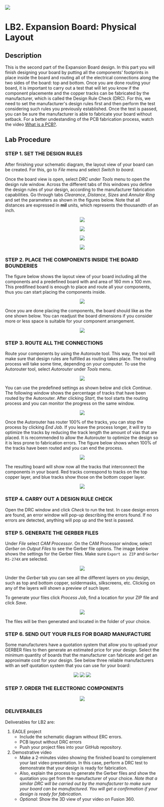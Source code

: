 <p align="left">
  <img src="../../.img/teclogo.png">
</p>

# LB2. Expansion Board: Physical Layout

## Description
This is the second part of the Expansion Board design. In this part you will finish designing your board by putting all the components' footprints in place inside the board and routing all of the electrical connections along the two sides of the board: top and bottom. Once you are done routing your board, it is important to carry out a test that will let you know if the component placemente and the copper tracks can be fabricated by the manufacturer, which is called the Design Rule Check (DRC). For this, we need to set the manufacturer's design rules first and then perform the test considering such rules you previously established. Once the test is passed, you can be sure the manufacturer is able to fabricate your board without setback. For a better undestanding of the PCB fabrication process, watch the video <a href="https://www.youtube.com/watch?v=YJr-kHy6STg">What is a PCB?</a>.

## Lab Procedure
### __STEP 1. SET THE DESIGN RULES__
After finishing your schematic diagram, the layout view of your board can be created. For this, go to _File_ menu and select _Switch to board_.

Once the board view is open, select _DRC_ under _Tools_ menu to open the design rule window. Across the different tabs of this windows you define the design rules of your design, according to the manufacturer fabrication capabilities. Go through tabs _Clearance_, _Distance_, _Sizes_ and _Annular Ring_ and set the parameters as shown in the figures below. Note that all distances are expressed in __mil__ units, which represents the thousandth of an inch. 

<p align="center"><img src="img/drc01.png"/></p>
<p align="center"><img src="img/drc02.png"/></p>
<p align="center"><img src="img/drc03.png"/></p>
<p align="center"><img src="img/drc04.png"/></p>

### __STEP 2. PLACE THE COMPONENTS INSIDE THE BOARD BOUNDERIES__
The figure below shows the layout view of your board including all the components and a predefined board with and area of 160 mm x 100 mm. This predifined board is enough to place and route all your components, thus you can start placing the components inside. 
<p align="center"><img src="img/pcb01.png"/></p>
Once you are done placing the components, the board should like as the one shown below. You can readjust the board dimensions if you consider more or less space is suitable for your component arrangement. 
<p align="center"><img src="img/dimensions.png"/></p>

### __STEP 3. ROUTE ALL THE CONNECTIONS__
Route your components by using the Autoroute tool. This way, the tool will make sure that design rules are fulfilled as routing takes place. The routing process will take some time, depending on your computer. To use the Autorouter tool, select _Autorouter_ under _Tools_ menu. 

<p align="center"><img src="img/autor01.png"/></p>

You can use the predefined settings as shown below and click _Continue_. The following window shows the percentage of tracks that have been routed by the Autorouter. After clicking _Start_, the tool starts the routing process and you can monitor the progress on the same window.
<p align="center"><img src="img/autor02.png"/></p>

Once the Autorouter has router 100% of the tracks, you can stop the process by clicking _End Job_. If you leave the process longer, it will try to optimize the tracks by reducing the track length the amount of vias that are placed. It is recommended to allow the Autorouter to optimize the design so it is less prone to fabrication errors. The figure below shows when 100% of the tracks have been routed and you can end the process.
<p align="center"><img src="img/autor03.png"/></p>
The resulting board will show now all the tracks that interconnect the components in your board. Red tracks correspond to tracks on the top copper layer, and blue tracks show those on the bottom copper layer. 
<p align="center"><img src="img/autor04.png"/></p>

### __STEP 4. CARRY OUT A DESIGN RULE CHECK__
Open the DRC window and click _Check_ to run the test. In case design errors are found, an error window will pop-up describing the errors found. If no errors are detected, anything will pop up and the test is passed.

### __STEP 5. GENERATE THE GERBER FILES__
Under _File_ select _CAM Processor_. On the CAM Processor window, select _Gerber_ on _Output Files_ to see the Gerber file options. The image below shows the settings for the Gerber files. Make sure `Export as ZIP` and `Gerber RS-274X` are selected.

<p align="center"><img src="img/gerber1.png"/></p>

Under the _Gerber_ tab you can see all the different layers on you design, such as top and bottom copper, soldermasks, silkscreens, etc. Clicking on any of the layers will shown a preview of such layer. 

To generate your files click _Process Job_, find a location for your ZIP file and click _Save_.
<p align="center"><img src="img/gerber2.png"/></p>
The files will be then generated and located in the folder of your choice. 

### __STEP 6. SEND OUT YOUR FILES FOR BOARD MANUFACTURE__
Some manufacturers have a quotation system that allow you to upload your GERBER files to then generate an estimated price for your design. Select the minimum quantity of boards that the manufacturer can fabricate and get an approximate cost for your design. See below three reliable manufacturers with an self quotation system that you can use for your  board:

<p align="center">
<a href="https://oshpark.com/"><img src="https://img.shields.io/badge/OSH_PARK-orange"/></a>
<a href="https://jlcpcb.com"><img src="https://img.shields.io/badge/JCLPCB-orange"/></a>
<a href="https://www.pcbway.com"><img src="https://img.shields.io/badge/PCBway-orange"/></a></p>

### __STEP 7. ORDER THE ELECTRONIC COMPONENTS__
<p align="center">
<a href="https://www.digikey.com.mx/short/jh2v3b2m"><img src="https://img.shields.io/badge/TE2015-COMPONENT_LIST-success"/></a></p>

### __DELIVERABLES__
Deliverables for LB2 are:
1. EAGLE project 
   * Include the schematic diagram without ERC errors.
   * PCB layout without DRC errors  
   * Push your project files into your GitHub repository.
2. Demostrative video 
   * Make a 2-minutes video showing the finished board to complement your last video presentation. In this case, perform a DRC test to demonstrate that your design is ready for fabrication.
   * Also, explain the process to generate the Gerber files and show the quotation you get from the manufacturer of your choice. _Note that a similar DRC will be carried out by the manufacturer to make sure your board can be manufactured. You will get a confirmation if your design is ready for fabrication_. 
   * _Optional:_ Show the 3D view of your video on Fusion 360. 
